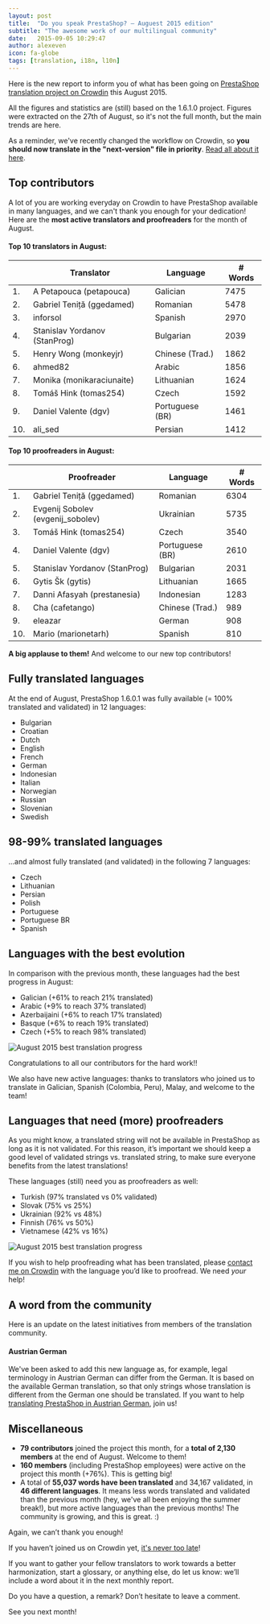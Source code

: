 ```yaml
---
layout: post
title:  "Do you speak PrestaShop? – Auguest 2015 edition"
subtitle: "The awesome work of our multilingual community"
date:   2015-09-05 10:29:47
author: alexeven
icon: fa-globe
tags: [translation, i18n, l10n]
---
```



Here is the new report to inform you of what has been going on [PrestaShop translation project on Crowdin](https://crowdin.com/project/prestashop-official) this August 2015.

All the figures and statistics are (still) based on the 1.6.1.0 project. Figures were extracted on the 27th of August, so it's not the full month, but the main trends are here.

As a reminder, we've recently changed the workflow on Crowdin, so **you should now translate in the "next-version" file in priority**. [Read all about it here](http://build.prestashop.com/news/do-you-speak-prestashop-july-2015-edition/).


## Top contributors

A lot of you are working everyday on Crowdin to have PrestaShop available in many languages, and we can't thank you enough for your dedication! Here are the **most active translators and proofreaders** for the month of August.

#### Top 10 translators in August:

| |Translator | Language | # Words
|-|---------- | -------- | ----------------
 1. | A Petapouca (petapouca) | Galician  |7475
 2. | Gabriel Teniță (ggedamed) | Romanian |5478
 3. | inforsol | Spanish| 2970
 4. | Stanislav Yordanov (StanProg) | Bulgarian |2039
 5. | Henry Wong (monkeyjr) | Chinese (Trad.) | 1862
 6. | ahmed82 | Arabic |1856
 7. | Monika (monikaraciunaite) | Lithuanian |1624
 8. | Tomáš Hink (tomas254) | Czech |1592
 9. | Daniel Valente (dgv) | Portuguese (BR) |1461
10. | ali_sed | Persian |1412


#### Top 10 proofreaders in August:

| | Proofreader | Language | # Words
|-| ---------- | -------- | ----------------
 1. | Gabriel Teniță (ggedamed) | Romanian |6304
 2. | Evgenij Sobolev (evgenij_sobolev) | Ukrainian |5735
 3. | Tomáš Hink (tomas254) | Czech | 3540
 4. | Daniel Valente (dgv) | Portuguese (BR) |2610
 5. | Stanislav Yordanov (StanProg) | Bulgarian | 2031
 6. | Gytis Šk (gytis) | Lithuanian |1665
 7. | Danni Afasyah (prestanesia) | Indonesian |1283
 8. | Cha (cafetango) | Chinese (Trad.) |989
 9. | eleazar | German |908
10. | Mario (marionetarh) | Spanish |810

**A big applause to them!** And welcome to our new top contributors!


## Fully translated languages

At the end of August, PrestaShop 1.6.0.1 was fully available (= 100% translated and validated) in 12 languages:

* Bulgarian
* Croatian
* Dutch
* English
* French
* German
* Indonesian
* Italian
* Norwegian
* Russian
* Slovenian
* Swedish


## 98-99% translated languages

…and almost fully translated (and validated) in the following 7 languages:

* Czech
* Lithuanian
* Persian
* Polish
* Portuguese
* Portuguese BR
* Spanish



## Languages with the best evolution

In comparison with the previous month, these languages had the best progress in August:

* Galician (+61% to reach 21% translated)
* Arabic (+9% to reach 37% translated)
* Azerbaijaini (+6% to reach 17% translated)
* Basque (+6% to reach 19% translated)
* Czech (+5% to reach 98% translated)

![August 2015 best translation progress](/assets/images/2015/09/Build_Crowdin_progress_august15.png)

Congratulations to all our contributors for the hard work!!

We also have new active languages: thanks to translators who joined us to translate in Galician, Spanish (Colombia, Peru), Malay, and welcome to the team!


## Languages that need (more) proofreaders

As you might know, a translated string will not be available in PrestaShop as long as it is not validated. For this reason, it’s important we should keep a good level of validated strings vs. translated string, to make sure everyone benefits from the latest translations!

These languages (still) need you as proofreaders as well:

* Turkish (97% translated vs 0% validated)
* Slovak (75% vs 25%)
* Ukrainian (92% vs 48%)
* Finnish (76% vs 50%)
* Vietnamese (42% vs 16%)


![August 2015 best translation progress](/assets/images/2015/09/Build_Crowdin_proofreading_august.png)

If you wish to help proofreading what has been translated, please [contact me on Crowdin](https://crowdin.com/profile/alex-even) with the language you’d like to proofread. We need *your* help!



## A word from the community

Here is an update on the latest initiatives from members of the translation community.

#### Austrian German
We've been asked to add this new language as, for example, legal terminology in Austrian German can differ from the German. It is based on the available German translation, so that only strings whose translation is different from the German one should be translated.
If you want to help [translating PrestaShop in Austrian German](https://crowdin.com/project/prestashop-official/de-AT), join us!


## Miscellaneous
* **79 contributors** joined the project this month, for a **total of 2,130 members** at the end of August. Welcome to them!
* **160 members** (including PrestaShop employees) were active on the project this month (+76%). This is getting big!
* A total of **55,037 words have been translated** and 34,167 validated, in **46 different languages**. It means less words translated and validated than the previous month (hey, we've all been enjoying the summer break!), but more active languages than the previous months! The community is growing, and this is great. :)

Again, we can’t thank you enough!

If you haven’t joined us on Crowdin yet, [it's never too late](https://crowdin.com/project/prestashop-official)!

If you want to gather your fellow translators to work towards a better harmonization, start a glossary, or anything else, do let us know: we’ll include a word about it in the next monthly report.

Do you have a question, a remark? Don’t hesitate to leave a comment.

See you next month!
